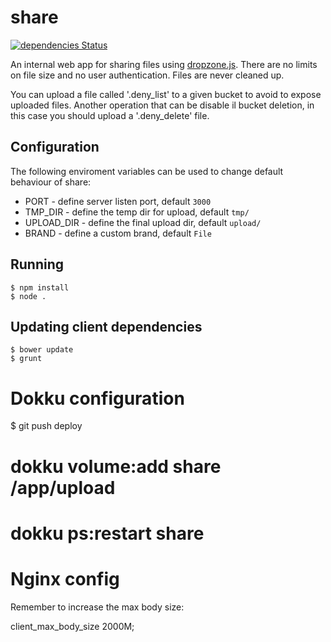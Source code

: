 share
========

[![dependencies Status](https://david-dm.org/claudyus/share/status.svg)](https://david-dm.org/claudyus/share)

An internal web app for sharing files using
[dropzone.js](http://www.dropzonejs.com/). There are no limits on file size and
no user authentication. Files are never cleaned up.

You can upload a file called '.deny_list' to a given bucket to avoid to expose uploaded files.
Another operation that can be disable il bucket deletion, in this case you should upload a '.deny_delete' file.

## Configuration

The following enviroment variables can be used to change default behaviour of share:

 * PORT - define server listen port, default ```3000```
 * TMP_DIR - define the temp dir for upload, default ```tmp/```
 * UPLOAD_DIR - define the final upload dir, default ```upload/```
 * BRAND - define a custom brand, default ```File```

## Running

    $ npm install
    $ node .

## Updating client dependencies

    $ bower update
    $ grunt

# Dokku configuration

  $ git push deploy
  # dokku volume:add share /app/upload
  # dokku ps:restart share


# Nginx config

Remember to increase the max body size:

  client_max_body_size 2000M;
